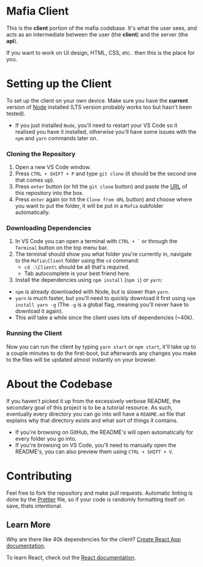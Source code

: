 # Mafia Client

This is the **client** portion of the mafia codebase. It's what the user sees, and acts as an intermediate between the user (the **client**) and the server (the **api**).

If you want to work on UI design, HTML, CSS, etc.. then this is the place for you.

# Setting up the Client

To set up the client on your own device.
Make sure you have the **current** version of [Node](https://nodejs.org/en/) installed (LTS version probably works too but hasn't been tested).

-   If you just installed `Node`, you'll need to restart your VS Code so it realised you have it installed, otherwise you'll have some issues with the `npm` and `yarn` commands later on.

### Cloning the Repository

1. Open a new VS Code window.
2. Press `CTRL + SHIFT + P` and type `git clone` (it should be the second one that comes up).
3. Press `enter` button (or hit the `git clone` button) and paste the [URL](https://github.com/NachoToast/Mafia) of this repository into the box.
4. Press `enter` again (or hit the `Clone from URL` button) and choose where you want to put the folder, it will be put in a `Mafia` subfolder automatically.

### Downloading Dependencies

1. In VS Code you can open a terminal with `` CTRL + ` `` or through the `Terminal` button on the top menu bar.
2. The terminal should show you what folder you're currently in, navigate to the `Mafia\Client` folder using the `cd` command:
    - `cd .\Client\` should be all that's required.
    - Tab autocomplete is your best friend here.
3. Install the dependencies using `npm install` (`npm i`) or `yarn`:

-   `npm` is already downloaded with Node, but is slower than `yarn`.
-   `yarn` is much faster, but you'll need to quickly download it first using `npm install yarn -g` (The `-g` is a global flag, meaning you'll never have to download it again).
-   This _will_ take a while since the client uses lots of dependencies (~40k).

### Running the Client

Now you can run the client by typing `yarn start` or `npm start`, it'll take up to a couple minutes to do the first-boot, but afterwards any changes you make to the files will be updated almost instantly on your browser.

# About the Codebase

If you haven't picked it up from the excessively verbose README, the secondary goal of this project is to be a tutorial resource. As such, eventually every directory you can go into will have a `README.md` file that explains why that directory exists and what sort of things it contains.

-   If you're browsing on GitHub, the README's will open automatically for every folder you go into.
-   If you're browsing on VS Code, you'll need to manually open the README's, you can also preview them using `CTRL + SHIFT + V`.

# Contributing

Feel free to fork the repository and make pull requests. Automatic linting is done by the [Prettier](../.prettierrc.js) file, so if your code is randomly formatting itself on save, thats intentional.

## Learn More

Why are there like 40k dependencies for the client? [Create React App documentation](https://facebook.github.io/create-react-app/docs/getting-started).

To learn React, check out the [React documentation](https://reactjs.org/).
